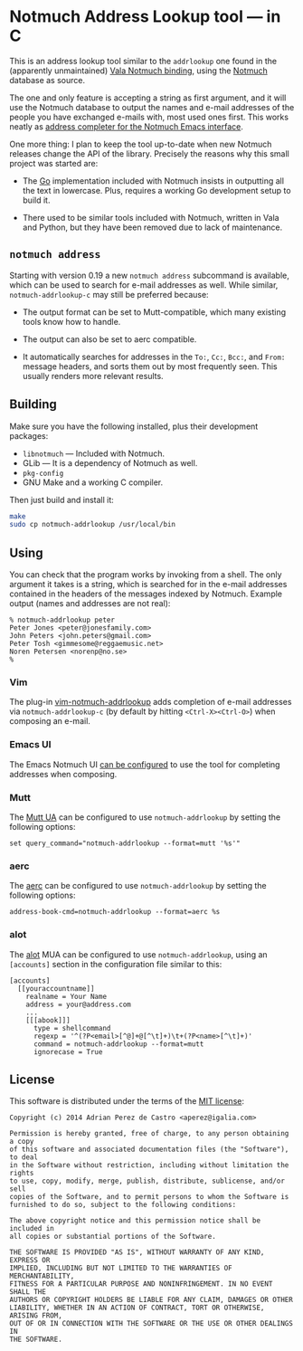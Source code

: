# Notmuch Address Lookup tool — in C

This is an address lookup tool similar to the `addrlookup` one found
in the (apparently unmaintained) [Vala Notmuch
binding](https://github.com/spaetz/vala-notmuch), using the
[Notmuch](http://notmuchmail.org) database as source.

The one and only feature is accepting a string as first argument, and it
will use the Notmuch database to output the names and e-mail addresses of
the people you have exchanged e-mails with, most used ones first. This
works neatly as [address completer for the Notmuch Emacs
interface](http://notmuchmail.org/emacstips/#index15h2).

One more thing: I plan to keep the tool up-to-date when new Notmuch
releases change the API of the library. Precisely the reasons why
this small project was started are:

* The [Go](http://golang.org) implementation included with Notmuch
  insists in outputting all the text in lowercase. Plus, requires
  a working Go development setup to build it.
- There used to be similar tools included with Notmuch, written in Vala
  and Python, but they have been removed due to lack of maintenance.


## `notmuch address`

Starting with version 0.19 a new `notmuch address` subcommand is available,
which can be used to search for e-mail addresses as well. While similar,
`notmuch-addrlookup-c` may still be preferred because:

- The output format can be set to Mutt-compatible, which many existing tools
  know how to handle.

- The output can also be set to aerc compatible.

- It automatically searches for addresses in the `To:`, `Cc:`, `Bcc:`, and
  `From:` message headers, and sorts them out by most frequently seen.
  This usually renders more relevant results.


## Building

Make sure you have the following installed, plus their development
packages:

* `libnotmuch` — Included with Notmuch.
* GLib — It is a dependency of Notmuch as well.
* `pkg-config`
* GNU Make and a working C compiler.

Then just build and install it:
```sh
make
sudo cp notmuch-addrlookup /usr/local/bin
```

## Using

You can check that the program works by invoking from a shell. The
only argument it takes is a string, which is searched for in the
e-mail addresses contained in the headers of the messages indexed
by Notmuch. Example output (names and addresses are not real):

```
% notmuch-addrlookup peter
Peter Jones <peter@jonesfamily.com>
John Peters <john.peters@gmail.com>
Peter Tosh <gimmesome@reggaemusic.net>
Noren Petersen <norenp@no.se>
%
```

### Vim

The plug-in [vim-notmuch-addrlookup](https://github.com/Konfekt/vim-notmuch-addrlookup) adds completion of e-mail addresses via `notmuch-addrlookup-c` (by default by hitting `<Ctrl-X><Ctrl-O>`) when composing an e-mail.

### Emacs UI

The Emacs Notmuch UI
[can be configured](http://notmuchmail.org/emacstips/#index13h2)
to use the tool for completing addresses when composing.

### Mutt

The [Mutt UA](http://www.mutt.org/) can be configured to use
`notmuch-addrlookup` by setting the following options:

```
set query_command="notmuch-addrlookup --format=mutt '%s'"
```

### aerc

The [aerc](https://aerc-mail.org/) can be configured to use
`notmuch-addrlookup` by setting the following options:

```
address-book-cmd=notmuch-addrlookup --format=aerc %s

```

### alot

The [alot](https://github.com/pazz/alot) MUA can be configured to use
`notmuch-addrlookup`, using an `[accounts]` section in the configuration
file similar to this:

```
[accounts]
  [[youraccountname]]
    realname = Your Name
    address = your@address.com
    ...
    [[[abook]]]
      type = shellcommand
      regexp = '^(?P<email>[^@]+@[^\t]+)\t+(?P<name>[^\t]+)'
      command = notmuch-addrlookup --format=mutt
      ignorecase = True
```


## License

This software is distributed under the terms of the [MIT
license](http://opensource.org/licenses/MIT):

```
Copyright (c) 2014 Adrian Perez de Castro <aperez@igalia.com>

Permission is hereby granted, free of charge, to any person obtaining a copy
of this software and associated documentation files (the "Software"), to deal
in the Software without restriction, including without limitation the rights
to use, copy, modify, merge, publish, distribute, sublicense, and/or sell
copies of the Software, and to permit persons to whom the Software is
furnished to do so, subject to the following conditions:

The above copyright notice and this permission notice shall be included in
all copies or substantial portions of the Software.

THE SOFTWARE IS PROVIDED "AS IS", WITHOUT WARRANTY OF ANY KIND, EXPRESS OR
IMPLIED, INCLUDING BUT NOT LIMITED TO THE WARRANTIES OF MERCHANTABILITY,
FITNESS FOR A PARTICULAR PURPOSE AND NONINFRINGEMENT. IN NO EVENT SHALL THE
AUTHORS OR COPYRIGHT HOLDERS BE LIABLE FOR ANY CLAIM, DAMAGES OR OTHER
LIABILITY, WHETHER IN AN ACTION OF CONTRACT, TORT OR OTHERWISE, ARISING FROM,
OUT OF OR IN CONNECTION WITH THE SOFTWARE OR THE USE OR OTHER DEALINGS IN
THE SOFTWARE.

```
